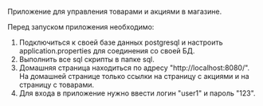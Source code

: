 Приложение для управления товарами и акциями в магазине.

Перед запуском приложения необходимо:
1. Подключиться к своей базе данных postgresql и настроить application.properties для соединения со своей БД.
2. Выполнить все sql скрипты в папке sql.
3. Домашняя страница находиться по адресу "http://localhost:8080/". На домашней странице только ссылки на страницу с акциями и на страницу с товарами.
4. Для входа в приложение нужно ввести логин "user1" и пароль "123".